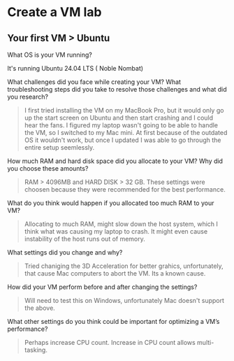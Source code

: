 # Create a VM lab

## Your first VM > Ubuntu

What OS is your VM running?

It's running Ubuntu 24.04 LTS ( Noble Nombat)


What challenges did you face while creating your VM? What troubleshooting steps did you take to resolve those challenges and what did you research?

> I first tried installing the VM on my MacBook Pro, but it would only go up the start screen on Ubuntu and then start crashing and I could hear the fans.  I figured my laptop wasn't going to be able to handle the VM, so I switched to my Mac mini. At first because of the outdated OS it wouldn't work, but once I updated I was able to go through the entire setup seemlessly. 


How much RAM and hard disk space did you allocate to your VM? Why did you choose these amounts?

> RAM > 4096MB and HARD DISK > 32 GB. 
> These settings were choosen because they were recommended for the best performance. 


What do you think would happen if you allocated too much RAM to your VM?

> Allocating to much RAM, might slow down the host system, which I think what was causing my laptop to crash. It might even cause instability of the host runs out of memory. 


What settings did you change and why?
> Tried chaniging the 3D Acceleration for better grahics, unfortunately, that cause Mac computers to abort the VM. Its a known cause.


How did your VM perform before and after changing the settings?
> Will need to test this on Windows, unfortunately Mac doesn't support the above. 


What other settings do you think could be important for optimizing a VM’s performance?

> Perhaps increase CPU count. Increase in CPU count allows multi-tasking. 